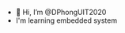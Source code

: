 - 👋 Hi, I’m @DPhongUIT2020
- I'm learning embedded system

<!---
DPhongUIT2021/DPhongUIT2021 is a ✨ special ✨ repository because its `README.md` (this file) appears on your GitHub profile.
You can click the Preview link to take a look at your changes.
--->
